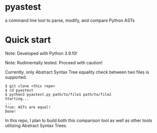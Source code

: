 pyastest
===========================
a command line tool to parse, modify, and compare Python ASTs

# Quick start
Note: Developed with Python 3.9.10!

Note: Rudimentally tested. Proceed with caution!

Currently, only Abstract Syntax Tree equality check between two files is supported.

```console
$ git clone <this repo>
$ cd pyastest
$ python3 pyastest.py path/to/file1 path/to/file2
Starting...
...
True: ASTs are equal!
Done!
```

In this repo, I plan to build both this comparison tool as well as other tools utilizing Abstract Syntax Trees.
